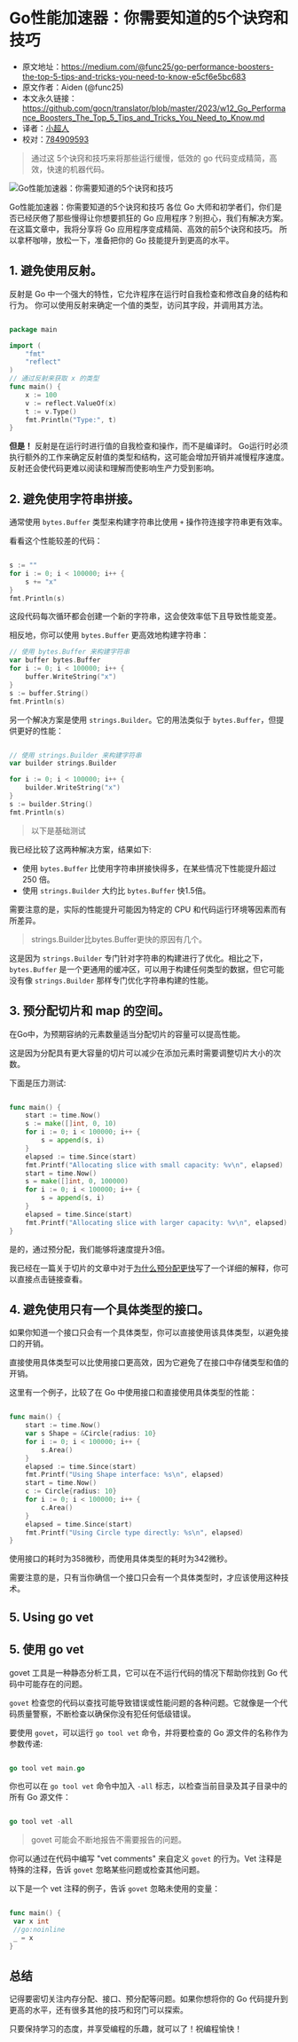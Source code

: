 # Go性能加速器：你需要知道的5个诀窍和技巧

- 原文地址：<https://medium.com/@func25/go-performance-boosters-the-top-5-tips-and-tricks-you-need-to-know-e5cf6e5bc683>
- 原文作者：Aiden (@func25)
- 本文永久链接：<https://github.com/gocn/translator/blob/master/2023/w12_Go_Performance_Boosters_The_Top_5_Tips_and_Tricks_You_Need_to_Know.md>
- 译者：[小超人](https://github.com/focozz)
- 校对：[784909593](https://github.com/784909593)

> 通过这 5个诀窍和技巧来将那些运行缓慢，低效的 go 代码变成精简，高效，快速的机器代码。

![Go性能加速器：你需要知道的5个诀窍和技巧](../static/images/2023/w12_Go_Performance_Boosters_The_Top_5_Tips_and_Tricks_You_Need_to_Know/1_7pKdwB_c5boKS_235L9DRQ.png)

Go性能加速器：你需要知道的5个诀窍和技巧
各位 Go 大师和初学者们，你们是否已经厌倦了那些慢得让你想要抓狂的 Go 应用程序？别担心，我们有解决方案。
在这篇文章中，我将分享将 Go 应用程序变成精简、高效的前5个诀窍和技巧。
所以拿杯咖啡，放松一下，准备把你的 Go 技能提升到更高的水平。

## 1. 避免使用反射。

反射是 Go 中一个强大的特性，它允许程序在运行时自我检查和修改自身的结构和行为。
你可以使用反射来确定一个值的类型，访问其字段，并调用其方法。

``` go

package main

import (
	"fmt"
	"reflect"
)
// 通过反射来获取 x 的类型
func main() {
	x := 100
	v := reflect.ValueOf(x)
	t := v.Type()
	fmt.Println("Type:", t)
}

```

**但是！** 反射是在运行时进行值的自我检查和操作，而不是编译时。
Go运行时必须执行额外的工作来确定反射值的类型和结构，这可能会增加开销并减慢程序速度。
反射还会使代码更难以阅读和理解而使影响生产力受到影响。

## 2. 避免使用字符串拼接。

通常使用 `bytes.Buffer` 类型来构建字符串比使用 `+` 操作符连接字符串更有效率。

看看这个性能较差的代码：


``` go

s := ""
for i := 0; i < 100000; i++ {
	s += "x"
}
fmt.Println(s)

```

这段代码每次循环都会创建一个新的字符串，这会使效率低下且导致性能变差。

相反地，你可以使用 `bytes.Buffer` 更高效地构建字符串：

``` go
// 使用 bytes.Buffer 来构建字符串
var buffer bytes.Buffer
for i := 0; i < 100000; i++ {
	buffer.WriteString("x")
}
s := buffer.String()
fmt.Println(s)

```

另一个解决方案是使用 `strings.Builder`。它的用法类似于 `bytes.Buffer`，但提供更好的性能：

``` go

// 使用 strings.Builder 来构建字符串
var builder strings.Builder

for i := 0; i < 100000; i++ {
	builder.WriteString("x")
}
s := builder.String()
fmt.Println(s)

```

> 以下是基础测试

我已经比较了这两种解决方案，结果如下:

- 使用 `bytes.Buffer` 比使用字符串拼接快得多，在某些情况下性能提升超过 250 倍。
- 使用 `strings.Builder` 大约比 `bytes.Buffer` 快1.5倍。

需要注意的是，实际的性能提升可能因为特定的 CPU 和代码运行环境等因素而有所差异。

> strings.Builder比bytes.Buffer更快的原因有几个。


这是因为 `strings.Builder` 专门针对字符串的构建进行了优化。相比之下，`bytes.Buffer` 是一个更通用的缓冲区，可以用于构建任何类型的数据，但它可能没有像 `strings.Builder` 那样专门优化字符串构建的性能。

## 3. 预分配切片和 map 的空间。


在Go中，为预期容纳的元素数量适当分配切片的容量可以提高性能。

这是因为分配具有更大容量的切片可以减少在添加元素时需要调整切片大小的次数。

下面是压力测试:

``` go

func main() {
	start := time.Now()
	s := make([]int, 0, 10)
	for i := 0; i < 100000; i++ {
		s = append(s, i)
	}
	elapsed := time.Since(start)
	fmt.Printf("Allocating slice with small capacity: %v\n", elapsed)
	start = time.Now()
	s = make([]int, 0, 100000)
	for i := 0; i < 100000; i++ {
		s = append(s, i)
	}
	elapsed = time.Since(start)
	fmt.Printf("Allocating slice with larger capacity: %v\n", elapsed)
}

```

是的，通过预分配，我们能够将速度提升3倍。

我已经在一篇关于切片的文章中对于[为什么预分配更快](https://medium.com/@func25/go-secret-slice-a-deep-dive-into-slice-6bd7b0b70ec4)写了一个详细的解释，你可以直接点击链接查看。

## 4. 避免使用只有一个具体类型的接口。

如果你知道一个接口只会有一个具体类型，你可以直接使用该具体类型，以避免接口的开销。

直接使用具体类型可以比使用接口更高效，因为它避免了在接口中存储类型和值的开销。

这里有一个例子，比较了在 Go 中使用接口和直接使用具体类型的性能：

``` go

func main() {
	start := time.Now()
	var s Shape = &Circle{radius: 10}
	for i := 0; i < 100000; i++ {
		s.Area()
	}
	elapsed := time.Since(start)
	fmt.Printf("Using Shape interface: %s\n", elapsed)
	start = time.Now()
	c := Circle{radius: 10}
	for i := 0; i < 100000; i++ {
		c.Area()
	}
	elapsed = time.Since(start)
	fmt.Printf("Using Circle type directly: %s\n", elapsed)
}

```

使用接口的耗时为358微秒，而使用具体类型的耗时为342微秒。

需要注意的是，只有当你确信一个接口只会有一个具体类型时，才应该使用这种技术。

## 5. Using go vet
## 5. 使用 go vet


govet 工具是一种静态分析工具，它可以在不运行代码的情况下帮助你找到 Go 代码中可能存在的问题。

`govet` 检查您的代码以查找可能导致错误或性能问题的各种问题。它就像是一个代码质量警察，不断检查以确保你没有犯任何低级错误。

要使用 `govet`，可以运行 `go tool vet` 命令，并将要检查的 Go 源文件的名称作为参数传递:

```go

go tool vet main.go

```

你也可以在 `go tool vet` 命令中加入 `-all` 标志，以检查当前目录及其子目录中的所有 Go 源文件：


``` go

go tool vet -all

```

> govet 可能会不断地报告不需要报告的问题。

你可以通过在代码中编写 "vet comments" 来自定义 `govet` 的行为。Vet 注释是特殊的注释，告诉 `govet` 忽略某些问题或检查其他问题。

以下是一个 vet 注释的例子，告诉 `govet` 忽略未使用的变量：

``` go

func main() {
 var x int
 //go:noinline
 _ = x
}

```

## 总结

记得要密切关注内存分配、接口、预分配等问题。如果你想将你的 Go 代码提升到更高的水平，还有很多其他的技巧和窍门可以探索。

只要保持学习的态度，并享受编程的乐趣，就可以了！祝编程愉快！
